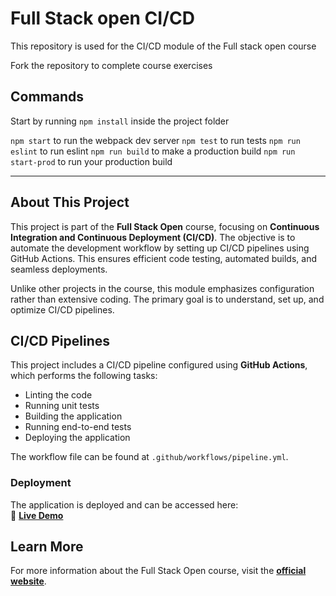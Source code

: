 # Full Stack open CI/CD

This repository is used for the CI/CD module of the Full stack open course

Fork the repository to complete course exercises

## Commands

Start by running `npm install` inside the project folder

`npm start` to run the webpack dev server
`npm test` to run tests
`npm run eslint` to run eslint
`npm run build` to make a production build
`npm run start-prod` to run your production build

---

## About This Project

This project is part of the **Full Stack Open** course, focusing on **Continuous Integration and Continuous Deployment (CI/CD)**. The objective is to automate the development workflow by setting up CI/CD pipelines using GitHub Actions. This ensures efficient code testing, automated builds, and seamless deployments.

Unlike other projects in the course, this module emphasizes configuration rather than extensive coding. The primary goal is to understand, set up, and optimize CI/CD pipelines.

## CI/CD Pipelines

This project includes a CI/CD pipeline configured using **GitHub Actions**, which performs the following tasks:

- Linting the code  
- Running unit tests  
- Building the application  
- Running end-to-end tests  
- Deploying the application  

The workflow file can be found at `.github/workflows/pipeline.yml`.

### Deployment  

The application is deployed and can be accessed here:  
🔗 **[Live Demo](https://full-stack-open-pokedex-vd0j.onrender.com/)**  

## Learn More  

For more information about the Full Stack Open course, visit the **[official website](https://fullstackopen.com/en/part11/introduction_to_ci_cd)**.
